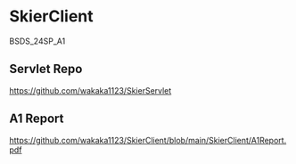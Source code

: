 # SkierClient
BSDS_24SP_A1

## Servlet Repo
https://github.com/wakaka1123/SkierServlet

## A1 Report
https://github.com/wakaka1123/SkierClient/blob/main/SkierClient/A1Report.pdf
